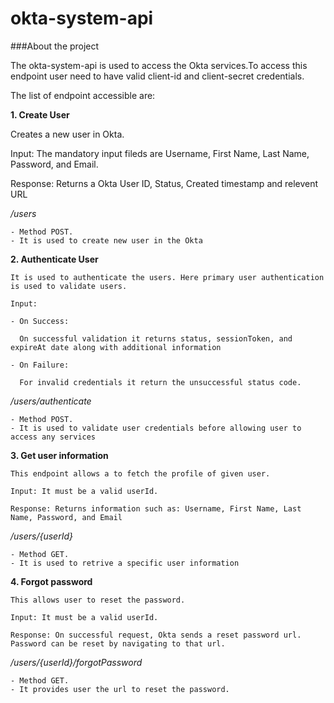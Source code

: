 # okta-system-api

###About the project

The okta-system-api is used to access the Okta services.To access this endpoint user need to have valid client-id and client-secret credentials.

The list of endpoint accessible are:

**1. Create User**
   
   Creates a new user in Okta.
   
   Input: The mandatory input fileds are Username, First Name, Last Name, Password, and Email.
   
   Response: Returns a Okta User ID, Status, Created timestamp and relevent URL
  
   */users*
    
    - Method POST. 
    - It is used to create new user in the Okta
    
    
 **2. Authenticate User**
  
    It is used to authenticate the users. Here primary user authentication is used to validate users. 
    
    Input: 
    
    - On Success:
    
      On successful validation it returns status, sessionToken, and expireAt date along with additional information
      
    - On Failure:
    
      For invalid credentials it return the unsuccessful status code.
    
    
  */users/authenticate* 
    
    - Method POST. 
    - It is used to validate user credentials before allowing user to access any services 
    
**3. Get user information**
 
    This endpoint allows a to fetch the profile of given user.
    
    Input: It must be a valid userId.
   
    Response: Returns information such as: Username, First Name, Last Name, Password, and Email
    
   */users/{userId}*
    
    - Method GET. 
    - It is used to retrive a specific user information
    
 **4. Forgot password**
    
    This allows user to reset the password.
    
    Input: It must be a valid userId.
   
    Response: On successful request, Okta sends a reset password url. Password can be reset by navigating to that url.
    
   */users/{userId}/forgotPassword*
    
    - Method GET. 
    - It provides user the url to reset the password. 
